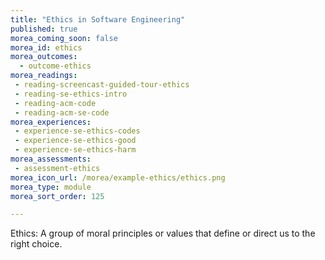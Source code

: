 ```yaml
---
title: "Ethics in Software Engineering"
published: true
morea_coming_soon: false
morea_id: ethics
morea_outcomes:
  - outcome-ethics
morea_readings:
 - reading-screencast-guided-tour-ethics
 - reading-se-ethics-intro
 - reading-acm-code
 - reading-acm-se-code
morea_experiences:
 - experience-se-ethics-codes
 - experience-se-ethics-good
 - experience-se-ethics-harm
morea_assessments:
 - assessment-ethics
morea_icon_url: /morea/example-ethics/ethics.png
morea_type: module
morea_sort_order: 125

---
```


Ethics: A group of moral principles or values that define or direct us to the right choice.

